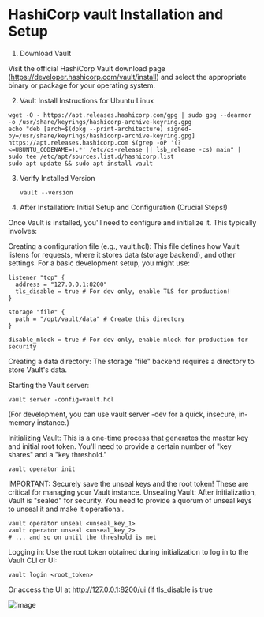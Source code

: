 # HashiCorp vault Installation and Setup

1. Download Vault

Visit the official HashiCorp Vault download page (https://developer.hashicorp.com/vault/install) and select the appropriate binary or package for your operating system.

2. Vault Install Instructions for Ubuntu Linux 

```
wget -O - https://apt.releases.hashicorp.com/gpg | sudo gpg --dearmor -o /usr/share/keyrings/hashicorp-archive-keyring.gpg
echo "deb [arch=$(dpkg --print-architecture) signed-by=/usr/share/keyrings/hashicorp-archive-keyring.gpg] https://apt.releases.hashicorp.com $(grep -oP '(?<=UBUNTU_CODENAME=).*' /etc/os-release || lsb_release -cs) main" | sudo tee /etc/apt/sources.list.d/hashicorp.list
sudo apt update && sudo apt install vault
```

3. Verify Installed Version

   ```
   vault --version
   ```

4. After Installation: Initial Setup and Configuration (Crucial Steps!)  

Once Vault is installed, you'll need to configure and initialize it. This typically involves:

Creating a configuration file (e.g., vault.hcl): This file defines how Vault listens for requests, where it stores data (storage backend), and other settings. For a basic development setup, you might use:

```
listener "tcp" {
  address = "127.0.0.1:8200"
  tls_disable = true # For dev only, enable TLS for production!
}

storage "file" {
  path = "/opt/vault/data" # Create this directory
}

disable_mlock = true # For dev only, enable mlock for production for security
```

Creating a data directory: The storage "file" backend requires a directory to store Vault's data.

Starting the Vault server:

```
vault server -config=vault.hcl
```
(For development, you can use vault server -dev for a quick, insecure, in-memory instance.)

Initializing Vault: This is a one-time process that generates the master key and initial root token. You'll need to provide a certain number of "key shares" and a "key threshold."  

```
vault operator init
```
IMPORTANT: Securely save the unseal keys and the root token! These are critical for managing your Vault instance.
Unsealing Vault: After initialization, Vault is "sealed" for security. You need to provide a quorum of unseal keys to unseal it and make it operational.

```
vault operator unseal <unseal_key_1>
vault operator unseal <unseal_key_2>
# ... and so on until the threshold is met
```

Logging in: Use the root token obtained during initialization to log in to the Vault CLI or UI:

```
vault login <root_token>
```
Or access the UI at http://127.0.0.1:8200/ui (if tls_disable is true  




![image](https://github.com/user-attachments/assets/be87383b-7b1e-4a0e-8d80-e3a50a276a87)








